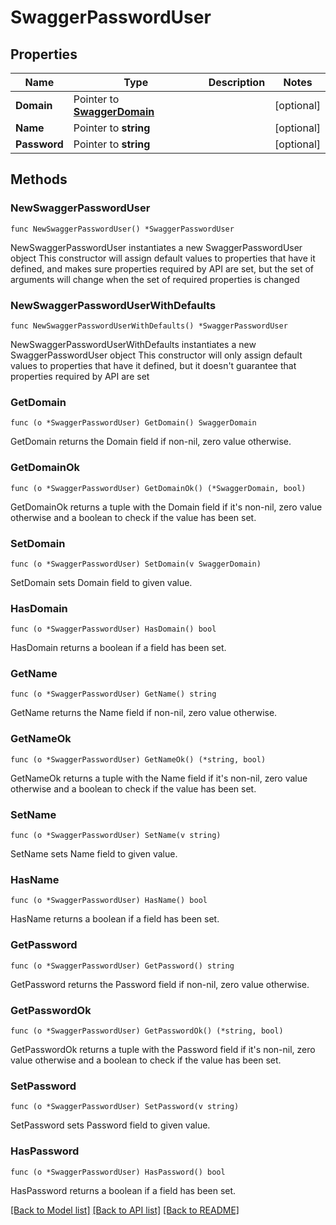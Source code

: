 # SwaggerPasswordUser

## Properties

Name | Type | Description | Notes
------------ | ------------- | ------------- | -------------
**Domain** | Pointer to [**SwaggerDomain**](SwaggerDomain.md) |  | [optional] 
**Name** | Pointer to **string** |  | [optional] 
**Password** | Pointer to **string** |  | [optional] 

## Methods

### NewSwaggerPasswordUser

`func NewSwaggerPasswordUser() *SwaggerPasswordUser`

NewSwaggerPasswordUser instantiates a new SwaggerPasswordUser object
This constructor will assign default values to properties that have it defined,
and makes sure properties required by API are set, but the set of arguments
will change when the set of required properties is changed

### NewSwaggerPasswordUserWithDefaults

`func NewSwaggerPasswordUserWithDefaults() *SwaggerPasswordUser`

NewSwaggerPasswordUserWithDefaults instantiates a new SwaggerPasswordUser object
This constructor will only assign default values to properties that have it defined,
but it doesn't guarantee that properties required by API are set

### GetDomain

`func (o *SwaggerPasswordUser) GetDomain() SwaggerDomain`

GetDomain returns the Domain field if non-nil, zero value otherwise.

### GetDomainOk

`func (o *SwaggerPasswordUser) GetDomainOk() (*SwaggerDomain, bool)`

GetDomainOk returns a tuple with the Domain field if it's non-nil, zero value otherwise
and a boolean to check if the value has been set.

### SetDomain

`func (o *SwaggerPasswordUser) SetDomain(v SwaggerDomain)`

SetDomain sets Domain field to given value.

### HasDomain

`func (o *SwaggerPasswordUser) HasDomain() bool`

HasDomain returns a boolean if a field has been set.

### GetName

`func (o *SwaggerPasswordUser) GetName() string`

GetName returns the Name field if non-nil, zero value otherwise.

### GetNameOk

`func (o *SwaggerPasswordUser) GetNameOk() (*string, bool)`

GetNameOk returns a tuple with the Name field if it's non-nil, zero value otherwise
and a boolean to check if the value has been set.

### SetName

`func (o *SwaggerPasswordUser) SetName(v string)`

SetName sets Name field to given value.

### HasName

`func (o *SwaggerPasswordUser) HasName() bool`

HasName returns a boolean if a field has been set.

### GetPassword

`func (o *SwaggerPasswordUser) GetPassword() string`

GetPassword returns the Password field if non-nil, zero value otherwise.

### GetPasswordOk

`func (o *SwaggerPasswordUser) GetPasswordOk() (*string, bool)`

GetPasswordOk returns a tuple with the Password field if it's non-nil, zero value otherwise
and a boolean to check if the value has been set.

### SetPassword

`func (o *SwaggerPasswordUser) SetPassword(v string)`

SetPassword sets Password field to given value.

### HasPassword

`func (o *SwaggerPasswordUser) HasPassword() bool`

HasPassword returns a boolean if a field has been set.


[[Back to Model list]](../README.md#documentation-for-models) [[Back to API list]](../README.md#documentation-for-api-endpoints) [[Back to README]](../README.md)


